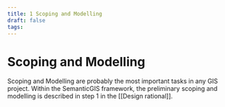 ```yaml
---
title: 1 Scoping and Modelling
draft: false
tags:
---
```

 
# Scoping and Modelling
Scoping and Modelling are probably the most important tasks in any GIS project.
Within the SemanticGIS framework, the preliminary scoping and modelling is described in step 1 in the [[Design rational]]. 